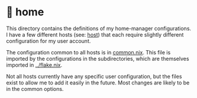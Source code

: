 # 📂 home

This directory contains the definitions of my home-manager configurations. I have a few different hosts (see: [host](../host)) that each require slightly different configuration for my user account.

The configuration common to all hosts is in [common.nix](./common.nix). This file is imported by the configurations in the subdirectories, which are themselves imported in [../flake.nix](../flake.nix).

Not all hosts currently have any specific user configuration, but the files exist to allow me to add it easily in the future. Most changes are likely to be in the common options.
